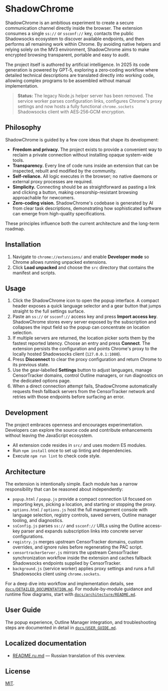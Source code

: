 # ShadowChrome

ShadowChrome is an ambitious experiment to create a secure communication channel directly inside the browser. The extension consumes a single `ss://` or `ssconf://` key, contacts the public Shadowsocks ecosystem to discover available endpoints, and then performs all remaining work within Chrome. By avoiding native helpers and relying solely on the MV3 environment, ShadowChrome aims to make encrypted browsing transparent, portable and easy to audit.

The project itself is authored by artificial intelligence. In 2025 its code generation is powered by GPT‑5, exploring a zero‑coding workflow where detailed technical descriptions are translated directly into working code, allowing complex programs to be assembled without manual implementation.

> **Status:** The legacy Node.js helper server has been removed. The service worker parses configuration links, configures Chrome's proxy settings and now hosts a fully functional `chrome.sockets` Shadowsocks client with AES‑256‑GCM encryption.

## Philosophy
ShadowChrome is guided by a few core ideas that shape its development:

- **Freedom and privacy.** The project exists to provide a convenient way to reclaim a private connection without installing opaque system-wide tools.
- **Transparency.** Every line of code runs inside an extension that can be inspected, rebuilt and modified by the community.
- **Self-reliance.** All logic executes in the browser; no native daemons or external proxy processes are required.
- **Simplicity.** Connecting should be as straightforward as pasting a link and clicking a button, making censorship-resistant browsing approachable for newcomers.
- **Zero-coding vision.** ShadowChrome's codebase is generated by AI from clear task descriptions, demonstrating how sophisticated software can emerge from high-quality specifications.

These principles influence both the current architecture and the long-term roadmap.

## Installation
1. Navigate to `chrome://extensions/` and enable **Developer mode** so Chrome allows running unpacked extensions.
2. Click **Load unpacked** and choose the `src` directory that contains the manifest and scripts.

## Usage
1. Click the ShadowChrome icon to open the popup interface. A compact header exposes a quick language selector and a gear button that jumps straight to the full settings surface.
2. Paste an `ss://` or `ssconf://` access key and press **Import access key**. ShadowChrome stores every server exposed by the subscription and collapses the input field so the popup can concentrate on location selection.
3. If multiple servers are returned, the location picker sorts them by the fastest reported latency. Choose an entry and press **Connect**. The extension persists the configuration and points Chrome's proxy to the locally hosted Shadowsocks client (`127.0.0.1:1080`).
4. Press **Disconnect** to clear the proxy configuration and return Chrome to its previous state.
5. Use the gear-labelled **Settings** button to adjust languages, manage CensorTracker domains, control Outline managers, or run diagnostics on the dedicated options page.
6. When a direct connection attempt fails, ShadowChrome automatically requests fresh fallback servers from the CensorTracker network and retries with those endpoints before surfacing an error.

## Development
The project embraces openness and encourages experimentation. Developers can explore the source code and contribute enhancements without leaving the JavaScript ecosystem.

- All extension code resides in `src/` and uses modern ES modules.
- Run `npm install` once to set up linting and dependencies.
- Execute `npm run lint` to check code style.

## Architecture
The extension is intentionally simple. Each module has a narrow responsibility that can be reasoned about independently:

- `popup.html` / `popup.js` provide a compact connection UI focused on importing keys, picking a location, and starting or stopping the proxy.
- `options.html` / `options.js` host the full management console with language selection, registry controls, saved servers, Outline manager tooling, and diagnostics.
- `ssConfig.js` parses `ss://` and `ssconf://` URLs using the Outline access-key parser and expands subscription links into concrete server configurations.
- `registry.js` merges upstream CensorTracker domains, custom overrides, and ignore rules before regenerating the PAC script.
- `censortrackerServer.js` mirrors the upstream CensorTracker synchronization workflow inside the extension and caches fallback Shadowsocks endpoints supplied by CensorTracker.
- `background.js` (service worker) applies proxy settings and runs a full Shadowsocks client using `chrome.sockets`.

For a deep dive into workflow and implementation details, see [`docs/DETAILED_DOCUMENTATION.md`](docs/DETAILED_DOCUMENTATION.md).
For module-by-module guidance and runtime flow diagrams, start with
[`docs/architecture/README.md`](docs/architecture/README.md).

## User Guide

The popup experience, Outline Manager integration, and troubleshooting steps are documented in detail in [`docs/USER_GUIDE.md`](docs/USER_GUIDE.md).

## Localized documentation

- [README.ru.md](README.ru.md) — Russian translation of this overview.

## License
[MIT](LICENSE).

